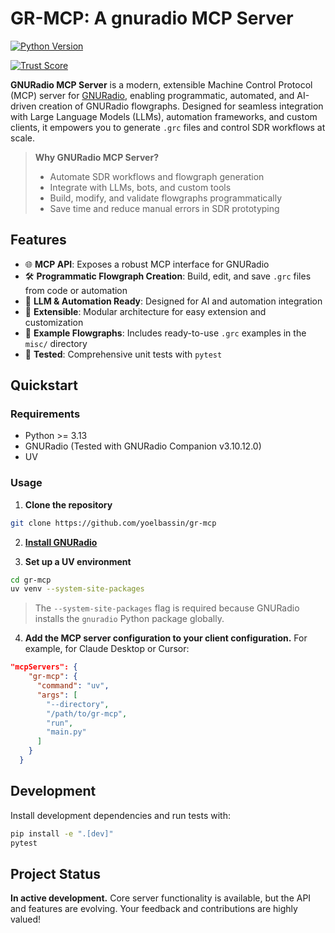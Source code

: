 # GR-MCP: A gnuradio MCP Server

[![Python Version](https://img.shields.io/badge/python-3.13%2B-blue.svg)](https://www.python.org/downloads/release/python-3130/)

[![Trust Score](https://archestra.ai/mcp-catalog/api/badge/quality/yoelbassin/gnuradioMCP)](https://archestra.ai/mcp-catalog/yoelbassin__gnuradiomcp)


**GNURadio MCP Server** is a modern, extensible Machine Control Protocol (MCP) server for [GNURadio](https://www.gnuradio.org/), enabling programmatic, automated, and AI-driven creation of GNURadio flowgraphs. Designed for seamless integration with Large Language Models (LLMs), automation frameworks, and custom clients, it empowers you to generate `.grc` files and control SDR workflows at scale.

> **Why GNURadio MCP Server?**
> - Automate SDR workflows and flowgraph generation
> - Integrate with LLMs, bots, and custom tools
> - Build, modify, and validate flowgraphs programmatically
> - Save time and reduce manual errors in SDR prototyping


## Features
- 🌐 **MCP API**: Exposes a robust MCP interface for GNURadio
- 🛠️ **Programmatic Flowgraph Creation**: Build, edit, and save `.grc` files from code or automation
- 🤖 **LLM & Automation Ready**: Designed for AI and automation integration
- 🧩 **Extensible**: Modular architecture for easy extension and customization
- 📝 **Example Flowgraphs**: Includes ready-to-use `.grc` examples in the `misc/` directory
- 🧪 **Tested**: Comprehensive unit tests with `pytest`


## Quickstart

### Requirements
- Python >= 3.13
- GNURadio (Tested with GNURadio Companion v3.10.12.0)
- UV

### Usage
1. **Clone the repository**
```bash
git clone https://github.com/yoelbassin/gr-mcp
```

2. [**Install GNURadio**](https://wiki.gnuradio.org/index.php/InstallingGR)

3. **Set up a UV environment**
```bash
cd gr-mcp
uv venv --system-site-packages
```
   > The `--system-site-packages` flag is required because GNURadio installs the `gnuradio` Python package globally.

4. **Add the MCP server configuration to your client configuration.** For example, for Claude Desktop or Cursor:
```json
"mcpServers": {
    "gr-mcp": {
      "command": "uv",
      "args": [
        "--directory",
        "/path/to/gr-mcp",
        "run",
        "main.py"
      ]
    }
  }
```

## Development
Install development dependencies and run tests with:
```bash
pip install -e ".[dev]"
pytest
```


## Project Status
**In active development.** Core server functionality is available, but the API and features are evolving. Your feedback and contributions are highly valued!
